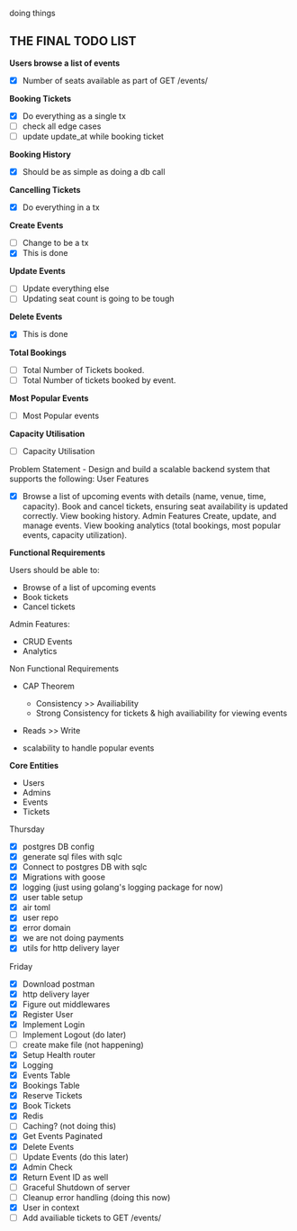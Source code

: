 doing things

## THE FINAL TODO LIST

**Users browse a list of events**
- [x] Number of seats available as part of GET /events/

**Booking Tickets**
- [x] Do everything as a single tx
- [ ] check all edge cases
- [ ] update update_at while booking ticket

**Booking History**
- [x] Should be as simple as doing a db call

**Cancelling Tickets**
- [x] Do everything in a tx

**Create Events**
- [ ] Change to be a tx
- [x] This is done

**Update Events**
- [ ] Update everything else
- [ ] Updating seat count is going to be tough

**Delete Events**
- [x] This is done

**Total Bookings**
- [ ] Total Number of Tickets booked.
- [ ] Total Number of tickets booked by event.

**Most Popular Events**
- [ ] Most Popular events

**Capacity Utilisation**
- [ ] Capacity Utilisation


Problem Statement
    - Design and build a scalable backend system that supports the following:
    User Features
- [x] Browse a list of upcoming events with details (name, venue, time, capacity).
        Book and cancel tickets, ensuring seat availability is updated correctly.
        View booking history.
    Admin Features
        Create, update, and manage events.
        View booking analytics (total bookings, most popular events, capacity utilization).

**Functional Requirements**

Users should be able to:
- Browse of a list of upcoming events
- Book tickets
- Cancel tickets

Admin Features:
- CRUD Events
- Analytics

Non Functional Requirements

- CAP Theorem
    - Consistency >> Availiability
    - Strong Consistency for tickets & high availiability for viewing events

- Reads >> Write
- scalability to handle popular events

**Core Entities**
- Users
- Admins
- Events
- Tickets

Thursday
- [x] postgres DB config
- [x] generate sql files with sqlc
- [x] Connect to postgres DB with sqlc
- [x] Migrations with goose
- [x] logging (just using golang's logging package for now)
- [x] user table setup
- [x] air toml
- [x] user repo
- [x] error domain
- [x] we are not doing payments
- [x] utils for http delivery layer

Friday
- [x] Download postman
- [x] http delivery layer
- [x] Figure out middlewares
- [x] Register User
- [x] Implement Login
- [ ] Implement Logout (do later)
- [ ] create make file (not happening)
- [x] Setup Health router
- [x] Logging
- [x] Events Table
- [x] Bookings Table
- [x] Reserve Tickets
- [x] Book Tickets
- [x] Redis
- [ ] Caching? (not doing this)
- [x] Get Events Paginated
- [x] Delete Events
- [ ] Update Events (do this later)
- [x] Admin Check
- [x] Return Event ID as well
- [ ] Graceful Shutdown of server
- [ ] Cleanup error handling (doing this now)
- [x] User in context
- [ ] Add availiable tickets to GET /events/
